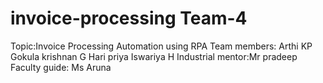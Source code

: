 # invoice-processing Team-4
Topic:Invoice Processing Automation using RPA
Team members:
Arthi KP
Gokula krishnan G
Hari priya 
Iswariya H
Industrial mentor:Mr pradeep
Faculty guide: Ms Aruna
